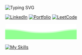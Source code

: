 <!-- Typing animation -->
![Typing SVG](https://readme-typing-svg.herokuapp.com?font=Kode+Mono&pause=1000&color=49F781&random=false&width=435&lines=Hey+there!+I'm+abhxi-r-s;Programmer;Open+Source+Contributor;Tech+Explorer)

<!-- Optional: Visitor badge -->
<!-- <img style="margin-top:100px;" align="right" src="https://visitor-badge.laobi.icu/badge?page_id=abhxi-r-s.abhxi-r-s&left_color=green&right_color=green&left_text=Visitors" /> -->

<!-- Social & Portfolio Links -->
<a href="https://linkedin.com/in/abhishek-r-s-ab7473273">![LinkedIn](https://img.shields.io/badge/LinkedIn-000000?style=for-the-badge&logo=linkedin&logoColor=blue)</a>
<a href="https://abhxi-r-s.github.io/Portfolio/">![Portfolio](https://img.shields.io/badge/Portfolio-000000?style=for-the-badge&logo=&logoColor=white)</a>
<a href="https://www.leetcode.com/abhxified">![LeetCode](https://img.shields.io/badge/LeetCode-000000?style=for-the-badge&logo=LeetCode&logoColor=#d16c06)</a>

<!-- Wave footer -->
<img alt="wave" src="./files/waves.svg">


[![My Skills](https://skillicons.dev/icons?i=python,c,css,html,aws,js,mongodb,java,aws,bootstrap,cpp,linux,mysql,netlify)](https://skillicons.dev)




</table>

<br>



<br>

<div></div>
</div>
